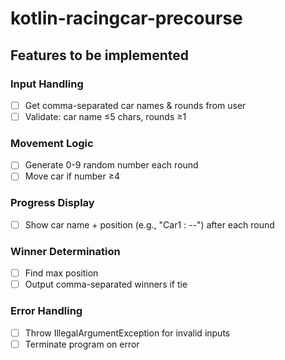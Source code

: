 # kotlin-racingcar-precourse

## Features to be implemented

### Input Handling
   
- [ ] Get comma-separated car names & rounds from user
- [ ] Validate: car name ≤5 chars, rounds ≥1

### Movement Logic
- [ ] Generate 0-9 random number each round
- [ ] Move car if number ≥4

### Progress Display
- [ ] Show car name + position (e.g., "Car1 : --") after each round

### Winner Determination
- [ ] Find max position
- [ ] Output comma-separated winners if tie

### Error Handling
 - [ ] Throw IllegalArgumentException for invalid inputs
 - [ ] Terminate program on error
